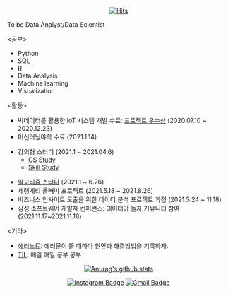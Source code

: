 <div align=center>

[![Hits](https://hits.seeyoufarm.com/api/count/incr/badge.svg?url=https://github.com/oshsage)](https://hits.seeyoufarm.com) 


</div>
To be Data Analyst/Data Scientist

<공부>  
- Python
- SQL 
- R
- Data Analysis
- Machine learning
- Visualization

<활동>
- 빅데이터를 활용한 IoT 시스템 개발 수료: [프로젝트 우수상](https://github.com/multicampus4/iot-smart-building) (2020.07.10 ~ 2020.12.23)
- 머신러닝야학 수료 (2021.1.14)
* 강의형 스터디 (2021.1 ~ 2021.04.6)
  * [CS Study](https://github.com/jisicTank/CS)
  * [Skill Study](https://github.com/jisicTank/Skill)
- [알고리즘 스터디](https://github.com/oshsage/TIL/tree/master/Coding%20Test/Study%20Group) (2021.1 ~ 6.26)
- 세렝게티 올빼미 프로젝트 (2021.5.18 ~ 2021.8.26)
- 비즈니스 인사이트 도출을 위한 데이터 분석 프로젝트 과정 (2021.5.24 ~ 11.18)
- 삼성 소프트웨어 개발자 컨퍼런스: 데이터야 놀자 커뮤니티 참여 (2021.11.17~2021.11.18)

<기타>
- [에러노트](https://github.com/oshsage/TIL/tree/master/Error%20Note): 에러문이 뜰 때마다 원인과 해결방법을 기록하자.
- [TIL](https://github.com/oshsage/TIL): 매일 매일 공부 공부
<div align=center>

  [![Anurag's github stats](https://github-readme-stats.vercel.app/api?username=oshsage)](https://github.com/anuraghazra/github-readme-stats)
 
 [![Instagram Badge](https://img.shields.io/badge/-Instagram-dd2a7b?style=flat-square&logo=instagram&logoColor=white&link=https://www.instagram.com/data.scientist/)](https://www.instagram.com/oh12sung/) 
 [![Gmail Badge](https://img.shields.io/badge/-Gmail-d14836?style=flat-square&logo=Gmail&logoColor=white&link=mailto:snugyun01@gmail.com)](mailto:oh12sung@gmail.com)
 

</div>

